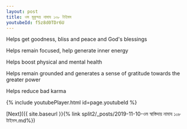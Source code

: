 ```yaml
---
layout: post
title: ওম মুকুন্দয় নামায ১০৮ টাইমস
youtubeId: f5z8d0TDr6U
---
```

 
 
Helps get goodness, bliss and peace and God's blessings
 
Helps remain focused, help generate inner energy 
 
Helps boost physical and mental health 
 
Helps remain grounded and generates a sense of gratitude towards the greater power 
 
Helps reduce bad karma
 
 
 
 


{% include youtubePlayer.html id=page.youtubeId %}
 
[Next]({{ site.baseurl }}{% link  split2/_posts/2019-11-10-ওম স্বাস্তিদায় নামায ১০৮ টাইমস.md%})
 
